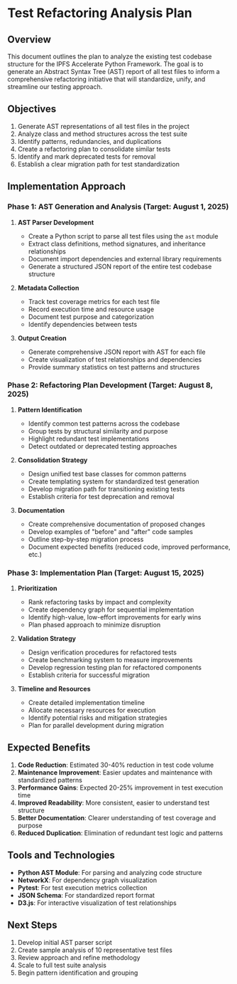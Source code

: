 # Test Refactoring Analysis Plan

## Overview

This document outlines the plan to analyze the existing test codebase structure for the IPFS Accelerate Python Framework. The goal is to generate an Abstract Syntax Tree (AST) report of all test files to inform a comprehensive refactoring initiative that will standardize, unify, and streamline our testing approach.

## Objectives

1. Generate AST representations of all test files in the project
2. Analyze class and method structures across the test suite
3. Identify patterns, redundancies, and duplications
4. Create a refactoring plan to consolidate similar tests
5. Identify and mark deprecated tests for removal
6. Establish a clear migration path for test standardization

## Implementation Approach

### Phase 1: AST Generation and Analysis (Target: August 1, 2025)

1. **AST Parser Development**
   - Create a Python script to parse all test files using the `ast` module
   - Extract class definitions, method signatures, and inheritance relationships
   - Document import dependencies and external library requirements
   - Generate a structured JSON report of the entire test codebase structure

2. **Metadata Collection**
   - Track test coverage metrics for each test file
   - Record execution time and resource usage
   - Document test purpose and categorization
   - Identify dependencies between tests

3. **Output Creation**
   - Generate comprehensive JSON report with AST for each file
   - Create visualization of test relationships and dependencies
   - Provide summary statistics on test patterns and structures

### Phase 2: Refactoring Plan Development (Target: August 8, 2025)

1. **Pattern Identification**
   - Identify common test patterns across the codebase
   - Group tests by structural similarity and purpose
   - Highlight redundant test implementations
   - Detect outdated or deprecated testing approaches

2. **Consolidation Strategy**
   - Design unified test base classes for common patterns
   - Create templating system for standardized test generation
   - Develop migration path for transitioning existing tests
   - Establish criteria for test deprecation and removal

3. **Documentation**
   - Create comprehensive documentation of proposed changes
   - Develop examples of "before" and "after" code samples
   - Outline step-by-step migration process
   - Document expected benefits (reduced code, improved performance, etc.)

### Phase 3: Implementation Plan (Target: August 15, 2025)

1. **Prioritization**
   - Rank refactoring tasks by impact and complexity
   - Create dependency graph for sequential implementation
   - Identify high-value, low-effort improvements for early wins
   - Plan phased approach to minimize disruption

2. **Validation Strategy**
   - Design verification procedures for refactored tests
   - Create benchmarking system to measure improvements
   - Develop regression testing plan for refactored components
   - Establish criteria for successful migration

3. **Timeline and Resources**
   - Create detailed implementation timeline
   - Allocate necessary resources for execution
   - Identify potential risks and mitigation strategies
   - Plan for parallel development during migration

## Expected Benefits

1. **Code Reduction**: Estimated 30-40% reduction in test code volume
2. **Maintenance Improvement**: Easier updates and maintenance with standardized patterns
3. **Performance Gains**: Expected 20-25% improvement in test execution time
4. **Improved Readability**: More consistent, easier to understand test structure
5. **Better Documentation**: Clearer understanding of test coverage and purpose
6. **Reduced Duplication**: Elimination of redundant test logic and patterns

## Tools and Technologies

- **Python AST Module**: For parsing and analyzing code structure
- **NetworkX**: For dependency graph visualization
- **Pytest**: For test execution metrics collection
- **JSON Schema**: For standardized report format
- **D3.js**: For interactive visualization of test relationships

## Next Steps

1. Develop initial AST parser script
2. Create sample analysis of 10 representative test files
3. Review approach and refine methodology
4. Scale to full test suite analysis
5. Begin pattern identification and grouping